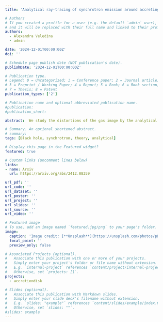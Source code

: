 ```yaml
---
title: 'Analytical ray-tracing of synchrotron emission around accreting black holes'

# Authors
# If you created a profile for a user (e.g. the default `admin` user), write the username (folder name) here
# and it will be replaced with their full name and linked to their profile.
authors:
  - Alexandra Veledina
  - admin

date: '2024-12-01T00:00:00Z'
doi: ''

# Schedule page publish date (NOT publication's date).
publishDate: '2024-12-01T00:00:00Z'

# Publication type.
# Legend: 0 = Uncategorized; 1 = Conference paper; 2 = Journal article;
# 3 = Preprint / Working Paper; 4 = Report; 5 = Book; 6 = Book section;
# 7 = Thesis; 8 = Patent
publication_types: ['2']

# Publication name and optional abbreviated publication name.
#publication:
#publication_short: 

abstract:  We study the distortions of the gas image by the analytical ray-tracing technique for polarized light artpol, that is adapted for the case of synchrotron emission. We derive analytical expressions for fast conversion of intensity/flux, polarization degree and polarization angle from the local to observer's coordinates. We put emphasis on the non-zero matter elevation above the equatorial plane and non-circular matter motions. Applications of the developed formalism include static polarimetric imaging of the black hole vicinity and dynamic polarimetric signatures of matter close to the compact object. 

# Summary. An optional shortened abstract.
# summary: 
tags: [Black hole, synchrotron, theory, analytical]

# Display this page in the Featured widget?
featured: true

# Custom links (uncomment lines below)
links:
- name: Arxiv
  url: https://arxiv.org/abs/2412.08359

url_pdf: ''
url_code: ''
url_dataset: ''
url_poster: ''
url_project: ''
url_slides: ''
url_source: ''
url_video: ''

# Featured image
# To use, add an image named `featured.jpg/png` to your page's folder.
image:
  caption: 'Image credit: [**Unsplash**](https://unsplash.com/photos/pLCdAaMFLTE)'
  focal_point: ''
  preview_only: false

# Associated Projects (optional).
#   Associate this publication with one or more of your projects.
#   Simply enter your project's folder or file name without extension.
#   E.g. `internal-project` references `content/project/internal-project/index.md`.
#   Otherwise, set `projects: []`.
projects:
  - accretiondisk

# Slides (optional).
#   Associate this publication with Markdown slides.
#   Simply enter your slide deck's filename without extension.
#   E.g. `slides: "example"` references `content/slides/example/index.md`.
#   Otherwise, set `slides: ""`.
#slides: example
---
```



